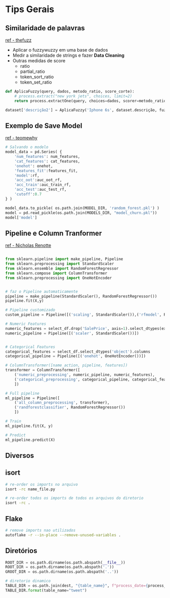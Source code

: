 # Tips Gerais

## Similaridade de palavras
[ref - thefuzz](https://github.com/seatgeek/thefuzz)

- Aplicar o fuzzywuzzy em uma base de dados
- Medir a similaridade de strings e fazer **Data Cleaning**
- Outras medidas de score
    - ratio
    - partial_ratio
    - token_sort_ratio
    - token_set_ratio
    
```py
def AplicaFuzzy(query, dados, metodo_ratio, score_corte):
    # process.extract("new york jets", choices, limit=2)
    return process.extractOne(query, choices=dados, scorer=metodo_ratio, score_cutoff=score_corte)

dataset['descrição2'] = AplicaFuzzy('Iphone 6s', dataset.descrição, fuzz.ratio, 95)[0]
```

## Exemplo de Save Model
[ref - teomewhy](https://github.com/TeoCalvo/dtona/blob/master/src/ep09/model_churn/modeling/train/modelling.py)
```py
# Salvando o modelo
model_data = pd.Series( {
    'num_features': num_features,
    'cat_features': cat_features,
    'onehot': onehot,
    'features_fit':features_fit,
    'model':rf,
    'acc_oot':auc_oot_rf,
    'acc_train':auc_train_rf,
    'acc_test':auc_test_rf,
    'cutoff':0.7
} )

model_data.to_pickle( os.path.join(MODEL_DIR, 'random_forest.pkl') )
model = pd.read_pickle(os.path.join(MODELS_DIR, "model_churn.pkl"))
model['model']
```

## Pipeline e Column Tranformer
[ref - Nicholas Renotte](https://github.com/nicknochnack/ColumnTransformerPractice)

```py

from sklearn.pipeline import make_pipeline, Pipeline
from sklearn.preprocessing import StandardScaler
from sklearn.ensemble import RandomForestRegressor
from sklearn.compose import ColumnTransformer
from sklearn.preprocessing import OneHotEncoder


# faz o Pipeline automaticamente
pipeline = make_pipeline(StandardScaler(), RandomForestRegressor())
pipeline.fit(X,y)

# Pipeline customizado
custom_pipeline = Pipeline([('scaling', StandardScaler()),('rfmodel', RandomForestRegressor())])

# Numeric Features
numeric_features = select_df.drop('SalePrice', axis=1).select_dtypes(exclude='object').columns
numeric_pipeline = Pipeline([('scaler', StandardScaler())])


# Categorical Features
categorical_features = select_df.select_dtypes('object').columns
categorical_pipeline = Pipeline([('onehot', OneHotEncoder())])

# ColumnTransformer([name_action, pipeline, features])
transformer = ColumnTransformer([
    ('numeric_preprocessing', numeric_pipeline, numeric_features), 
    ('categorical_preprocessing', categorical_pipeline, categorical_features)
    ])

# Full pipeline
ml_pipeline = Pipeline([
    ('all_column_preprocessing', transformer),
    ('randforestclassifier', RandomForestRegressor())
    ])

# Train
ml_pipeline.fit(X, y)

# Predict
ml_pipeline.predict(X)
```

## Diversos
## isort
```sh
# re-order os imports no arquivo
isort -rc name_file.py

# re-order todos os imports de todos os arquivos do diretorio
isort -rc .
```

## Flake
```sh
# remove imports nao utilizados
autoflake -r --in-place --remove-unused-variables .
```

## Diretórios
```py
ROOT_DIR = os.path.dirname(os.path.abspath(__file__))
ROOT_DIR = os.path.dirname(os.path.abspath('.'))
GROOT_DIR = os.path.dirname(os.path.abspath('..'))

# diretorio dinamico
TABLE_DIR = os.path.join(dest, "{table_name}", f"process_date={process_date}")
TABLE_DIR.format(table_name="tweet")
```